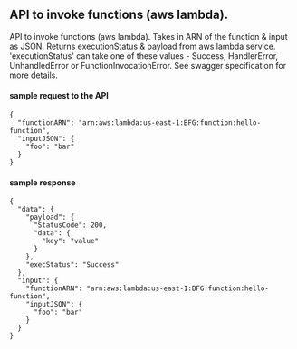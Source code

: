 ## API to invoke functions (aws lambda).
API to invoke functions (aws lambda). Takes in ARN of the function & input as JSON. Returns executionStatus & payload from aws lambda service. 'executionStatus' can take one of these values - Success, HandlerError, UnhandledError or FunctionInvocationError. See swagger specification for more details.

#### sample request to the API
```
{
  "functionARN": "arn:aws:lambda:us-east-1:BFG:function:hello-function",
  "inputJSON": {
    "foo": "bar"
  }
}
```

#### sample response
```
{
  "data": {
    "payload": {
      "StatusCode": 200,
      "data": {
        "key": "value"
      }
    },
    "execStatus": "Success"
  },
  "input": {
    "functionARN": "arn:aws:lambda:us-east-1:BFG:function:hello-function",
    "inputJSON": {
      "foo": "bar"
    }
  }
}
```


